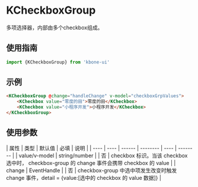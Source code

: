 # KCheckboxGroup

多项选择器，内部由多个checkbox组成。

## 使用指南

```js
import {KCheckboxGroup} from 'kbone-ui'
```

## 示例

```html
<KCheckboxGroup @change="handleChange" v-model="checkboxGrpValues">
    <KCheckbox value="零度的田">零度的田</KCheckbox> 
    <KCheckbox value="小程序开发">小程序开发</KCheckbox> 
</KCheckboxGroup>
```
<KFormDemo></KFormDemo>

## 使用参数

| 属性 | 类型 | 默认值 | 必填 | 说明 |
| ---- | ---- | ------ | -------- | ---- | -------- |
| value/v-model | string/number |  | 否 | checkbox 标识。当该 checkbox 选中时， checkbox-group 的 change 事件会携带 checkbox 的 value | 
| change | EventHandle |  | 否 | checkbox-group 中选中项发生改变时触发 change 事件，detail = {value:[选中的 checkbox 的 value 数据]} | 